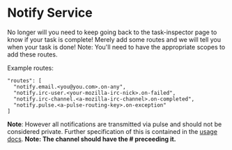 # Notify Service

No longer will you need to keep going back to the task-inspector page to know if your task is complete!
Merely add some routes and we will tell you when your task is done!
Note: You'll need to have the appropriate scopes to add these routes.

Example routes:

```
"routes": [
  "notify.email.<you@you.com>.on-any",
  "notify.irc-user.<your-mozilla-irc-nick>.on-failed",
  "notify.irc-channel.<a-mozilla-irc-channel>.on-completed",
  "notify.pulse.<a-pulse-routing-key>.on-exception"
]
```
**Note**: However all notifications are transmitted via pulse and should not be considered private.
Further specification of this is contained in the [usage docs](/docs/reference/core/notify/usage). **Note: The channel should have the # preceeding it.**
